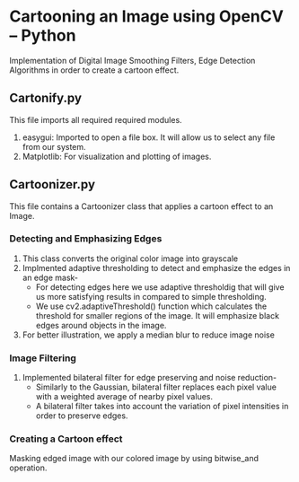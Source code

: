 
# Cartooning an Image using OpenCV – Python
Implementation of Digital Image Smoothing Filters, Edge Detection Algorithms in order to create a cartoon effect.

## Cartonify.py
This file imports all required required modules.<br/>
   1. easygui: Imported to open a file box. It will allow us to select any file from our system.<br/>
   2. Matplotlib: For visualization and plotting of images.


## Cartoonizer.py
This file contains a Cartoonizer class that applies a cartoon effect to an Image.

### Detecting and Emphasizing Edges
   1. This class converts the original color image into grayscale
   2. Implmented adaptive thresholding to detect and emphasize the edges in an edge mask-
        + For detecting edges here we use adaptive thresholdig that will give us more satisfying results in compared to simple thresholding. 
        + We use cv2.adaptiveThreshold() function which calculates the threshold for smaller regions of the image.  It will emphasize black edges around objects in the image. 
   3. For better illustration, we apply a median blur to reduce image noise

### Image Filtering
   1. Implemented bilateral filter for edge preserving and noise reduction-
        + Similarly to the Gaussian, bilateral filter replaces each pixel value with a weighted average of nearby pixel values.
        + A bilateral filter takes into account the variation of pixel intensities in order to preserve edges.

 ### Creating a Cartoon effect
   Masking edged image with our colored image by using bitwise_and operation.
